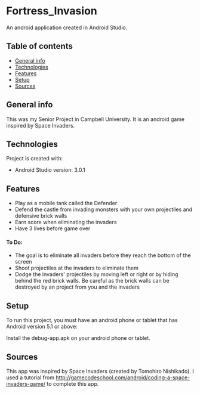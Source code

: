 # Fortress_Invasion 
An android application created in Android Studio.

## Table of contents
* [General info](#general-info)
* [Technologies](#technologies)
* [Features](#features)
* [Setup](#setup)
* [Sources](#sources)

## General info
This was my Senior Project in Campbell University. It is an android game inspired by Space Invaders.

## Technologies
Project is created with:
* Android Studio version: 3.0.1

## Features
* Play as a mobile tank called the Defender
* Defend the castle from invading monsters with your own projectiles and defensive brick walls
* Earn score when eliminating the invaders
* Have 3 lives before game over
#### To Do:
* The goal is to eliminate all invaders before they reach the bottom of the screen
* Shoot projectiles at the invaders to eliminate them
* Dodge the invaders' projectiles by moving left or right or by hiding behind the red brick walls. Be careful as the brick walls can be destroyed by an project from you and the invaders

## Setup
To run this project, you must have an android phone or tablet that has Android version 5.1 or above:

Install the debug-app.apk on your android phone or tablet.

## Sources
This app was inspired by Space Invaders (created by Tomohiro Nishikado). I used a tutorial from http://gamecodeschool.com/android/coding-a-space-invaders-game/
to complete this app.
